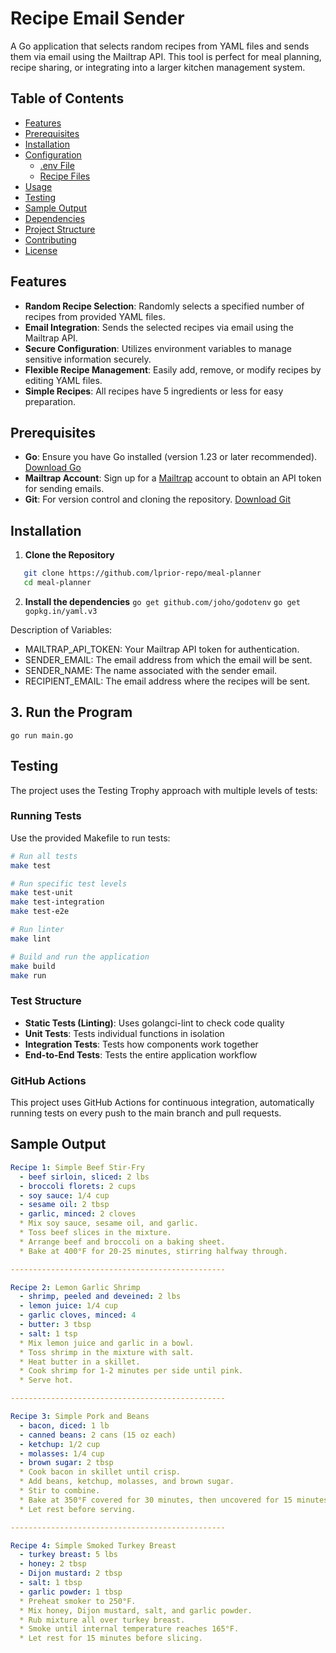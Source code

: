 # Recipe Email Sender

A Go application that selects random recipes from YAML files and sends them via email using the Mailtrap API. This tool is perfect for meal planning, recipe sharing, or integrating into a larger kitchen management system.

## Table of Contents

- [Features](#features)
- [Prerequisites](#prerequisites)
- [Installation](#installation)
- [Configuration](#configuration)
  - [.env File](#env-file)
  - [Recipe Files](#recipe-files)
- [Usage](#usage)
- [Testing](#testing)
- [Sample Output](#sample-output)
- [Dependencies](#dependencies)
- [Project Structure](#project-structure)
- [Contributing](#contributing)
- [License](#license)

## Features

- **Random Recipe Selection**: Randomly selects a specified number of recipes from provided YAML files.
- **Email Integration**: Sends the selected recipes via email using the Mailtrap API.
- **Secure Configuration**: Utilizes environment variables to manage sensitive information securely.
- **Flexible Recipe Management**: Easily add, remove, or modify recipes by editing YAML files.
- **Simple Recipes**: All recipes have 5 ingredients or less for easy preparation.


## Prerequisites

- **Go**: Ensure you have Go installed (version 1.23 or later recommended). [Download Go](https://golang.org/dl/)
- **Mailtrap Account**: Sign up for a [Mailtrap](https://mailtrap.io/) account to obtain an API token for sending emails.
- **Git**: For version control and cloning the repository. [Download Git](https://git-scm.com/downloads)

## Installation

1. **Clone the Repository**

```bash
   git clone https://github.com/lprior-repo/meal-planner
   cd meal-planner
```

2. **Install the dependencies**
`go get github.com/joho/godotenv`
`go get gopkg.in/yaml.v3`

Description of Variables:

- MAILTRAP_API_TOKEN: Your Mailtrap API token for authentication.
- SENDER_EMAIL: The email address from which the email will be sent.
- SENDER_NAME: The name associated with the sender email.
- RECIPIENT_EMAIL: The email address where the recipes will be sent.

## 3. **Run the Program**

`go run main.go`

## Testing

The project uses the Testing Trophy approach with multiple levels of tests:

### Running Tests

Use the provided Makefile to run tests:

```bash
# Run all tests
make test

# Run specific test levels
make test-unit
make test-integration
make test-e2e

# Run linter
make lint

# Build and run the application
make build
make run
```

### Test Structure

- **Static Tests (Linting)**: Uses golangci-lint to check code quality
- **Unit Tests**: Tests individual functions in isolation
- **Integration Tests**: Tests how components work together
- **End-to-End Tests**: Tests the entire application workflow

### GitHub Actions

This project uses GitHub Actions for continuous integration, automatically running tests on every push to the main branch and pull requests.

## Sample Output

```yaml
Recipe 1: Simple Beef Stir-Fry
  - beef sirloin, sliced: 2 lbs
  - broccoli florets: 2 cups
  - soy sauce: 1/4 cup
  - sesame oil: 2 tbsp
  - garlic, minced: 2 cloves
  * Mix soy sauce, sesame oil, and garlic.
  * Toss beef slices in the mixture.
  * Arrange beef and broccoli on a baking sheet.
  * Bake at 400°F for 20-25 minutes, stirring halfway through.

------------------------------------------------

Recipe 2: Lemon Garlic Shrimp
  - shrimp, peeled and deveined: 2 lbs
  - lemon juice: 1/4 cup
  - garlic cloves, minced: 4
  - butter: 3 tbsp
  - salt: 1 tsp
  * Mix lemon juice and garlic in a bowl.
  * Toss shrimp in the mixture with salt.
  * Heat butter in a skillet.
  * Cook shrimp for 1-2 minutes per side until pink.
  * Serve hot.

------------------------------------------------

Recipe 3: Simple Pork and Beans
  - bacon, diced: 1 lb
  - canned beans: 2 cans (15 oz each)
  - ketchup: 1/2 cup
  - molasses: 1/4 cup
  - brown sugar: 2 tbsp
  * Cook bacon in skillet until crisp.
  * Add beans, ketchup, molasses, and brown sugar.
  * Stir to combine.
  * Bake at 350°F covered for 30 minutes, then uncovered for 15 minutes.
  * Let rest before serving.

------------------------------------------------

Recipe 4: Simple Smoked Turkey Breast
  - turkey breast: 5 lbs
  - honey: 2 tbsp
  - Dijon mustard: 2 tbsp
  - salt: 1 tbsp
  - garlic powder: 1 tbsp
  * Preheat smoker to 250°F.
  * Mix honey, Dijon mustard, salt, and garlic powder.
  * Rub mixture all over turkey breast.
  * Smoke until internal temperature reaches 165°F.
  * Let rest for 15 minutes before slicing.
```

